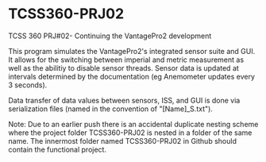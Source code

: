 # TCSS360-PRJ02
TCSS 360 PRJ#02- Continuing the VantagePro2 development

This program simulates the VantagePro2's integrated sensor suite and GUI. It allows for the switching between imperial and metric
measurement as well as the abilitiy to disable sensor threads. Sensor data is updated at intervals determined by the documentation
(eg Anemometer updates every 3 seconds).

Data transfer of data values between sensors, ISS, and GUI is done via serialization files (named in the convention of "[Name]_S.txt").

Note: Due to an earlier push there is an accidental duplicate nesting scheme where the project folder TCSS360-PRJ02
is nested in a folder of the same name. The innermost folder named TCSS360-PRJ02 in Github should contain the functional project.
